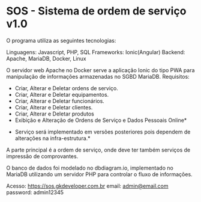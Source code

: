 # SOS - Sistema de ordem de serviço v1.0

O programa utiliza as seguintes tecnologias:

Linguagens: Javascript, PHP, SQL
Frameworks: Ionic(Angular)
Backend: Apache, MariaDB, Docker, Linux

O servidor web Apache no Docker serve a aplicação Ionic do tipo PWA para manipulação de informações armazenadas no SGBD MariaDB.
Requisitos:

- Criar, Alterar e Deletar ordens de serviço.
- Criar, Alterar e Deletar equipamentos.
- Criar, Alterar e Deletar funcionários.
- Criar, Alterar e Deletar clientes.
- Criar, Alterar e Deletar produtos
- Exibição e Alteração de Ordens de Serviço e Dados Pessoais Online*

* Serviço será implementado em versões posteriores pois dependem de alterações na infra-estrutura.*

A parte principal é a ordem de serviço, onde deve ter também serviços de impressão de comprovantes.

O banco de dados foi modelado no dbdiagram.io, implementado no MariaDB utilizando um servidor PHP para controlar o fluxo de informações.

Acesso: https://sos.gkdeveloper.com.br
email: admin@email.com
password: admin12345

